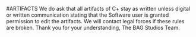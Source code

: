 #ARTIFACTS
We do ask that all artifacts of C+ stay as written unless digital or written communication stating that the Software user is granted permission to edit the artifacts.
We will contact legal forces if these rules are broken.
Thank you for your understanding,
  The BAG Studios Team.
